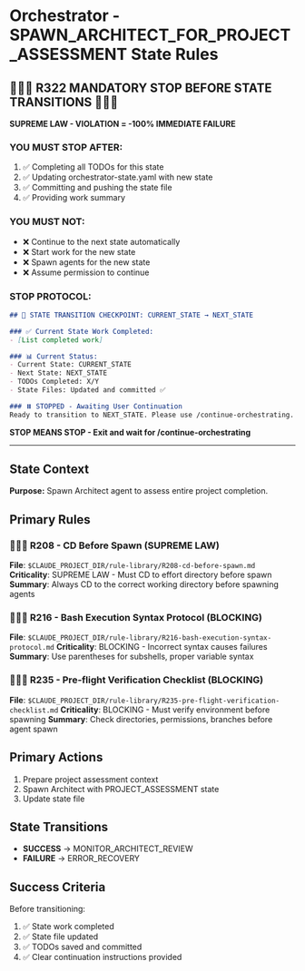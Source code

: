 # Orchestrator - SPAWN_ARCHITECT_FOR_PROJECT_ASSESSMENT State Rules

## 🛑🛑🛑 R322 MANDATORY STOP BEFORE STATE TRANSITIONS 🛑🛑🛑

**SUPREME LAW - VIOLATION = -100% IMMEDIATE FAILURE**

### YOU MUST STOP AFTER:
1. ✅ Completing all TODOs for this state
2. ✅ Updating orchestrator-state.yaml with new state
3. ✅ Committing and pushing the state file  
4. ✅ Providing work summary

### YOU MUST NOT:
- ❌ Continue to the next state automatically
- ❌ Start work for the new state
- ❌ Spawn agents for the new state
- ❌ Assume permission to continue

### STOP PROTOCOL:
```markdown
## 🛑 STATE TRANSITION CHECKPOINT: CURRENT_STATE → NEXT_STATE

### ✅ Current State Work Completed:
- [List completed work]

### 📊 Current Status:
- Current State: CURRENT_STATE
- Next State: NEXT_STATE
- TODOs Completed: X/Y
- State Files: Updated and committed ✅

### ⏸️ STOPPED - Awaiting User Continuation
Ready to transition to NEXT_STATE. Please use /continue-orchestrating.
```

**STOP MEANS STOP - Exit and wait for /continue-orchestrating**

---

## State Context

**Purpose:**
Spawn Architect agent to assess entire project completion.

## Primary Rules

### 🚨🚨🚨 R208 - CD Before Spawn (SUPREME LAW)
**File**: `$CLAUDE_PROJECT_DIR/rule-library/R208-cd-before-spawn.md`
**Criticality**: SUPREME LAW - Must CD to effort directory before spawn
**Summary**: Always CD to the correct working directory before spawning agents

### 🚨🚨🚨 R216 - Bash Execution Syntax Protocol (BLOCKING)
**File**: `$CLAUDE_PROJECT_DIR/rule-library/R216-bash-execution-syntax-protocol.md`
**Criticality**: BLOCKING - Incorrect syntax causes failures
**Summary**: Use parentheses for subshells, proper variable syntax

### 🚨🚨🚨 R235 - Pre-flight Verification Checklist (BLOCKING)
**File**: `$CLAUDE_PROJECT_DIR/rule-library/R235-pre-flight-verification-checklist.md`
**Criticality**: BLOCKING - Must verify environment before spawning
**Summary**: Check directories, permissions, branches before agent spawn

## Primary Actions

1. Prepare project assessment context
2. Spawn Architect with PROJECT_ASSESSMENT state
3. Update state file

## State Transitions

- **SUCCESS** → MONITOR_ARCHITECT_REVIEW
- **FAILURE** → ERROR_RECOVERY

## Success Criteria

Before transitioning:
1. ✅ State work completed
2. ✅ State file updated
3. ✅ TODOs saved and committed
4. ✅ Clear continuation instructions provided
